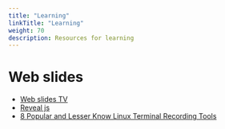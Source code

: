 ```yaml
---
title: "Learning"
linkTitle: "Learning"
weight: 70
description: Resources for learning
---
```


# Web slides
* [Web slides TV](https://webslides.tv/)
* [Reveal js](https://revealjs.com/#/)
* [8 Popular and Lesser Know Linux Terminal Recording Tools](https://linoxide.com/linux-how-to/linux-terminal-recording-tools/)
